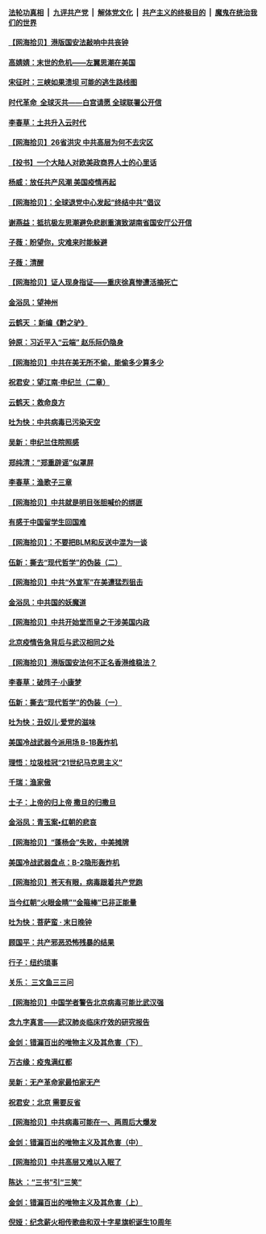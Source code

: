 ####  [法轮功真相](../../../../basic/blob/master/README.md?t=07030031) &nbsp;|&nbsp; [九评共产党](../../../../9ping.md/blob/master/README.md?t=07030031) &nbsp;|&nbsp; [解体党文化](../../../../jtdwh.md/blob/master/README.md?t=07030031)  &nbsp;|&nbsp; [共产主义的终极目的](../../../../gczydzjmd.md/blob/master/README.md?t=07030031) &nbsp;|&nbsp; [魔鬼在统治我们的世界](../../../../mgztzwmdsj.md/blob/master/README.md?t=07030031) 

#### [【网海拾贝】港版国安法敲响中共丧钟](../pages/nsc993/n12226956.md?t=07030031) 

#### [高婧婧：末世的危机——左翼思潮在美国](../pages/nsc993/n12226818.md?t=07030031) 

#### [宋征时：三峡如果溃坝 可能的逃生路线图](../pages/nsc993/n12226226.md?t=07030031) 

#### [时代革命  全球灭共——白宫请愿 全球联署公开信](../pages/nsc993/n12226179.md?t=07030031) 

#### [李春草：土共升入云时代](../pages/nsc993/n12223920.md?t=07030031) 

#### [【网海拾贝】26省洪灾 中共高层为何不去灾区](../pages/nsc993/n12223360.md?t=07030031) 

#### [【投书】一个大陆人对欧美政商界人士的心里话](../pages/nsc993/n12221489.md?t=07030031) 

#### [杨威：放任共产风潮 美国疫情再起](../pages/nsc993/n12220695.md?t=07030031) 

#### [【网海拾贝】：全球退党中心发起“终结中共”倡议](../pages/nsc993/n12220970.md?t=07030031) 

#### [谢燕益：抵抗极左思潮避免悲剧重演致湖南省国安厅公开信](../pages/nsc993/n12218887.md?t=07030031) 

#### [子薇：盼望你，灾难来时能躲避](../pages/nsc993/n12218425.md?t=07030031) 

#### [子薇：清醒](../pages/nsc993/n12218396.md?t=07030031) 

#### [【网海拾贝】证人现身指证——重庆徐真惨遭活摘死亡](../pages/nsc993/n12218278.md?t=07030031) 

#### [金浴凤：望神州](../pages/nsc993/n12218049.md?t=07030031) 

#### [云鹤天 ：新编《黔之驴》](../pages/nsc993/n12218038.md?t=07030031) 

#### [钟原：习近平入“云端” 赵乐际仍隐身](../pages/nsc993/n12217720.md?t=07030031) 

#### [【网海拾贝】中共在美无所不偷，能偷多少算多少](../pages/nsc993/n12216875.md?t=07030031) 

#### [祝君安：望江南·申纪兰（二章）](../pages/nsc993/n12216556.md?t=07030031) 

#### [云鹤天：救命良方](../pages/nsc993/n12216543.md?t=07030031) 

#### [吐为快：中共病毒已污染天空](../pages/nsc993/n12215786.md?t=07030031) 

#### [吴新：申纪兰住院照感](../pages/nsc993/n12215730.md?t=07030031) 

#### [郑纯清：“郑重辟谣”似罩屏](../pages/nsc993/n12215700.md?t=07030031) 

#### [李春草：渔歌子三章](../pages/nsc993/n12215653.md?t=07030031) 

#### [【网海拾贝】中共就是明目张胆喊价的绑匪](../pages/nsc993/n12215381.md?t=07030031) 

#### [有感于中国留学生回国难](../pages/nsc993/n12212960.md?t=07030031) 

#### [【网海拾贝】：不要把BLM和反送中混为一谈](../pages/nsc993/n12213076.md?t=07030031) 

#### [伍新：撕去“现代哲学”的伪装（二）](../pages/nsc993/n12211310.md?t=07030031) 

#### [【网海拾贝】中共“外宣军”在美遭猛烈狙击](../pages/nsc993/n12211190.md?t=07030031) 

#### [金浴凤：中共国的妖魔道](../pages/nsc993/n12208163.md?t=07030031) 

#### [【网海拾贝】中共开始堂而皇之干涉美国内政](../pages/nsc993/n12205646.md?t=07030031) 

#### [北京疫情告急背后与武汉相同之处](../pages/nsc993/n12201610.md?t=07030031) 

#### [【网海拾贝】港版国安法何不正名香港维稳法？](../pages/nsc993/n12203675.md?t=07030031) 

#### [李春草：破阵子·小康梦](../pages/nsc993/n12202996.md?t=07030031) 

#### [伍新：撕去“现代哲学”的伪装（一）](../pages/nsc993/n12202666.md?t=07030031) 

#### [吐为快：丑奴儿·爱党的滋味](../pages/nsc993/n12202630.md?t=07030031) 

#### [美国冷战武器今派用场 B-1B轰炸机](../pages/nsc993/n12202368.md?t=07030031) 

#### [理悟：垃圾桂冠“21世纪马克思主义”](../pages/nsc993/n12201220.md?t=07030031) 

#### [千瑞：渔家傲](../pages/nsc993/n12201174.md?t=07030031) 

#### [士子：上帝的归上帝 撒旦的归撒旦](../pages/nsc993/n12199902.md?t=07030031) 

#### [金浴凤：青玉案•红朝的悲哀](../pages/nsc993/n12199650.md?t=07030031) 

#### [【网海拾贝】“蓬杨会”失败，中美摊牌](../pages/nsc993/n12199598.md?t=07030031) 

#### [美国冷战武器盘点：B-2隐形轰炸机](../pages/nsc993/n12199226.md?t=07030031) 

#### [【网海拾贝】苍天有眼，病毒跟着共产党跑](../pages/nsc993/n12197648.md?t=07030031) 

#### [当今红朝“火眼金睛”“金箍棒”已非正能量](../pages/nsc993/n12196834.md?t=07030031) 

#### [吐为快：菩萨蛮 · 末日晚钟](../pages/nsc993/n12196689.md?t=07030031) 

#### [顾国平：共产邪恶恐怖残暴的结果](../pages/nsc993/n12195238.md?t=07030031) 

#### [行子：纽约琐事](../pages/nsc993/n12194752.md?t=07030031) 

#### [关乐： 三文鱼三三问](../pages/nsc993/n12194626.md?t=07030031) 

#### [【网海拾贝】中国学者警告北京病毒可能比武汉强](../pages/nsc993/n12193964.md?t=07030031) 

#### [念九字真言——武汉肺炎临床疗效的研究报告](../pages/nsc993/n12190804.md?t=07030031) 

#### [金剑：错漏百出的唯物主义及其危害（下）](../pages/nsc993/n12191909.md?t=07030031) 

#### [万古缘：疫鬼满红都](../pages/nsc993/n12191847.md?t=07030031) 

#### [吴新：无产革命家最怕家无产](../pages/nsc993/n12191806.md?t=07030031) 

#### [祝君安：北京 需要反省](../pages/nsc993/n12191766.md?t=07030031) 

#### [【网海拾贝】中共病毒可能在一、两周后大爆发](../pages/nsc993/n12190517.md?t=07030031) 

#### [金剑：错漏百出的唯物主义及其危害（中）](../pages/nsc993/n12188778.md?t=07030031) 

#### [【网海拾贝】中共高层又难以入眠了](../pages/nsc993/n12188425.md?t=07030031) 

#### [陈达 ：“三书”引“三笑”](../pages/nsc993/n12187929.md?t=07030031) 

#### [金剑：错漏百出的唯物主义及其危害（上）](../pages/nsc993/n12186502.md?t=07030031) 

#### [倪娅：纪念薪火相传歌曲和双十字星旗帜诞生10周年](../pages/nsc993/n12186439.md?t=07030031) 

